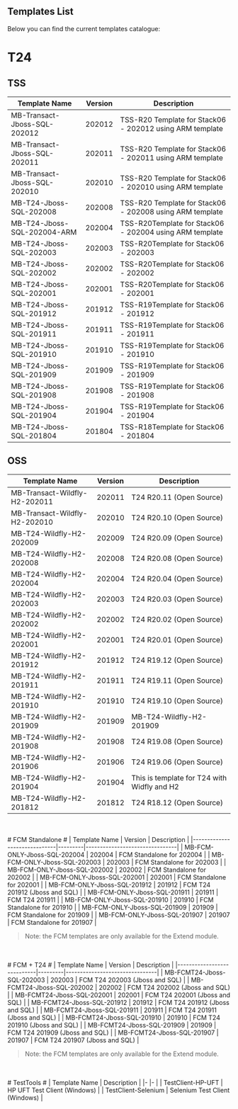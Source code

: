 
## Templates List ##


Below you can find the current templates catalogue: 

# T24   #
## TSS ##
| Template   Name                  | Version | Description                                                 |
|----------------------------------|---------|-------------------------------------------------------------|
|     MB-Transact-Jboss-SQL-202012 | 202012  | TSS-R20 Template for Stack06 - 202012 using ARM template    |
|     MB-Transact-Jboss-SQL-202011 | 202011  | TSS-R20 Template for Stack06 - 202011 using ARM template    |
| MB-Transact-Jboss-SQL-202010     | 202010  | TSS-R20 Template for Stack06 - 202010 using ARM template    |
| MB-T24-Jboss-SQL-202008          | 202008  | TSS-R20 Template for Stack06 - 202008 using ARM template    |
| MB-T24-Jboss-SQL-202004-ARM      | 202004  | TSS-R20Template   for Stack06 - 202004 using ARM template   |
| MB-T24-Jboss-SQL-202003          | 202003  | TSS-R20Template   for Stack06 - 202003                      |
| MB-T24-Jboss-SQL-202002          | 202002  | TSS-R20Template   for Stack06 - 202002                      |
| MB-T24-Jboss-SQL-202001          | 202001  | TSS-R20Template   for Stack06 - 202001                      |
| MB-T24-Jboss-SQL-201912          | 201912  | TSS-R19Template   for Stack06 - 201912                      |
| MB-T24-Jboss-SQL-201911          | 201911  | TSS-R19Template   for Stack06 - 201911                      |
| MB-T24-Jboss-SQL-201910          | 201910  | TSS-R19Template   for Stack06 - 201910                      |
| MB-T24-Jboss-SQL-201909          | 201909  | TSS-R19Template   for Stack06 - 201909                      |
| MB-T24-Jboss-SQL-201908          | 201908  | TSS-R19Template   for Stack06 - 201908                      |
| MB-T24-Jboss-SQL-201904          | 201904  | TSS-R19Template   for Stack06 - 201904                      |
| MB-T24-Jboss-SQL-201804          | 201804  | TSS-R18Template   for Stack06 - 201804                      |



## OSS ##
| Template   Name                                                                                          | Version | Description                                   |
|----------------------------------------------------------------------------------------------------------|---------|-----------------------------------------------|
| MB-Transact-Wildfly-H2-202011                                                                            | 202011  | T24 R20.11   (Open Source)                    |
|                                 MB-Transact-Wildfly-H2-202010                                            | 202010  | T24 R20.10   (Open Source)                    |
| MB-T24-Wildfly-H2-202009                                                                                 | 202009  | T24 R20.09   (Open Source)                    |
| MB-T24-Wildfly-H2-202008                                                                                 | 202008  | T24 R20.08   (Open Source)                    |
| MB-T24-Wildfly-H2-202004                                                                                 | 202004  | T24   R20.04 (Open Source)                    |
| MB-T24-Wildfly-H2-202003                                                                                 | 202003  | T24   R20.03 (Open Source)                    |
| MB-T24-Wildfly-H2-202002                                                                                 | 202002  | T24   R20.02 (Open Source)                    |
| MB-T24-Wildfly-H2-202001                                                                                 | 202001  | T24   R20.01 (Open Source)                    |
| MB-T24-Wildfly-H2-201912                                                                                 | 201912  | T24   R19.12 (Open Source)                    |
| MB-T24-Wildfly-H2-201911                                                                                 | 201911  | T24   R19.11 (Open Source)                    |
| MB-T24-Wildfly-H2-201910                                                                                 | 201910  | T24   R19.10 (Open Source)                    |
| MB-T24-Wildfly-H2-201909                                                                                 | 201909  | MB-T24-Wildfly-H2-201909                      |
| MB-T24-Wildfly-H2-201908                                                                                 | 201908  | T24   R19.08 (Open Source)                    |
| MB-T24-Wildfly-H2-201906                                                                                 | 201906  | T24   R19.06 (Open Source)                    |
| MB-T24-Wildfly-H2-201904                                                                                 | 201904  | This   is template for T24 with Widfly and H2 |
| MB-T24-Wildfly-H2-201812                                                                                 | 201812  | T24   R18.12 (Open Source)                    |

 <br>
</br>
# FCM Standalone #
| Template   Name              | Version | Description                    |
|------------------------------|---------|--------------------------------|
| MB-FCM-ONLY-Jboss-SQL-202004 | 202004  | FCM Standalone for 202004      |
| MB-FCM-ONLY-Jboss-SQL-202003 | 202003  | FCM Standalone for 202003      |
| MB-FCM-ONLY-Jboss-SQL-202002 | 202002  | FCM Standalone for 202002      |
| MB-FCM-ONLY-Jboss-SQL-202001 | 202001  | FCM Standalone for 202001      |
| MB-FCM-ONLY-Jboss-SQL-201912 | 201912  | FCM T24 201912 (Jboss and SQL) |
| MB-FCM-ONLY-Jboss-SQL-201911 | 201911  | FCM T24 201911                 |
| MB-FCM-ONLY-Jboss-SQL-201910 | 201910  | FCM Standalone for 201910      |
| MB-FCM-ONLY-Jboss-SQL-201909 | 201909  | FCM Standalone for 201909      |
| MB-FCM-ONLY-Jboss-SQL-201907 | 201907  | FCM Standalone for 201907      |

>Note: the FCM templates are only available for the Extend module.

 <br>
</br>
# FCM + T24 #
| Template   Name            | Version | Description                    |
|----------------------------|---------|--------------------------------|
| MB-FCMT24-Jboss-SQL-202003 | 202003  | FCM T24 202003 (Jboss and SQL) |
| MB-FCMT24-Jboss-SQL-202002 | 202002  | FCM T24 202002 (Jboss and SQL) |
| MB-FCMT24-Jboss-SQL-202001 | 202001  | FCM T24 202001 (Jboss and SQL) |
| MB-FCMT24-Jboss-SQL-201912 | 201912  | FCM T24 201912 (Jboss and SQL) |
| MB-FCMT24-Jboss-SQL-201911 | 201911  | FCM T24 201911 (Jboss and SQL) |
| MB-FCMT24-Jboss-SQL-201910 | 201910  | FCM T24 201910 (Jboss and SQL) |
| MB-FCMT24-Jboss-SQL-201909 | 201909  | FCM T24 201909  (Jboss and SQL) |
| MB-FCMT24-Jboss-SQL-201907 | 201907  | FCM T24 201907 (Jboss and SQL) |	

>Note: the FCM templates are only available for the Extend module.

 <br>
</br>
# TestTools #
| Template   Name 	| Description 	|
|-	|-	|
| TestClient-HP-UFT 	| HP UFT Test Client (Windows) 	|
| TestClient-Selenium 	| Selenium Test Client (Windows) 	|

